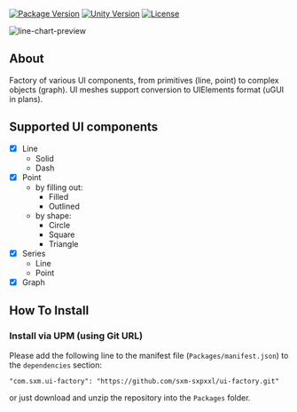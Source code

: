 [![Package Version](https://img.shields.io/badge/version-1.0.1-coral)](https://github.com/sxm-sxpxxl/ui-factory?tab=readme-ov-file#how-to-install)
[![Unity Version](https://img.shields.io/badge/unity-2020.3%2B-blue)](https://unity3d.com/get-unity/download)
[![License](https://img.shields.io/badge/license-MIT-green)](https://github.com/sxm-sxpxxl/ui-factory/blob/master/LICENSE.md)

<p align="left">
  <img alt="line-chart-preview" src="https://github.com/sxm-sxpxxl/ui-factory/assets/37039414/3459c8f9-7d07-4830-b0df-2a4a48c9e01a" />
</p>

## About

Factory of various UI components, from primitives (line, point) to complex objects (graph). UI meshes support conversion to UIElements format (uGUI in plans).

## Supported UI components

- [x] Line
  - Solid
  - Dash
- [x] Point
  - by filling out:
    - Filled
    - Outlined
  - by shape:
    - Circle
    - Square
    - Triangle
- [x] Series
  - Line
  - Point
- [x] Graph

## How To Install
### Install via UPM (using Git URL)
Please add the following line to the manifest file (`Packages/manifest.json`) to the `dependencies` section:

```
"com.sxm.ui-factory": "https://github.com/sxm-sxpxxl/ui-factory.git"
```

or just download and unzip the repository into the `Packages` folder.
